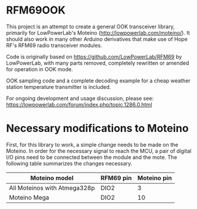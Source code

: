 # RFM69OOK

This project is an attempt to create a general OOK transceiver library, primarily for LowPowerLab's Moteino (http://lowpowerlab.com/moteino/). It should also work in many other Arduino derivatives that make use of Hope RF's RFM69 radio transceiver modules.

Code is originally based on https://github.com/LowPowerLab/RFM69 by LowPowerLab, with many parts removed, completely rewritten or amended for operation in OOK mode.

OOK sampling code and a complete decoding example for a cheap weather station temperature transmitter is included.

For ongoing development and usage discussion, please see: https://lowpowerlab.com/forum/index.php/topic,1286.0.html

# Necessary modifications to Moteino

First, for this library to work, a simple change needs to be made on the Moteino. In order for the necessary signal to reach the MCU, a pair of digital I/O pins need to be connected between the module and the mote. The following table summarizes the changes necessary.

Moteino model                | RFM69 pin | Moteino pin
---------------------------- | --------- | -------------
All Moteinos with Atmega328p | DIO2      | 3
Moteino Mega                 | DIO2      | 10
